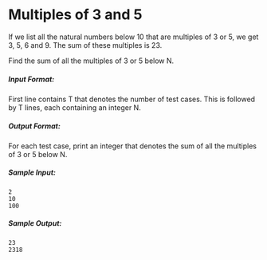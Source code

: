 Multiples of 3 and 5
======
If we list all the natural numbers below 10 that are multiples of 3 or 5, we
get 3, 5, 6 and 9. The sum of these multiples is 23.

Find the sum of all the multiples of 3 or 5 below N.

##### Input Format:
First line contains T that denotes the number of test cases. This is followed
by T lines, each containing an integer N.

##### Output Format:
For each test case, print an integer that denotes the sum of all the multiples
of 3 or 5 below N.

##### Sample Input:
```
2
10
100
```

##### Sample Output:
```
23
2318
```
